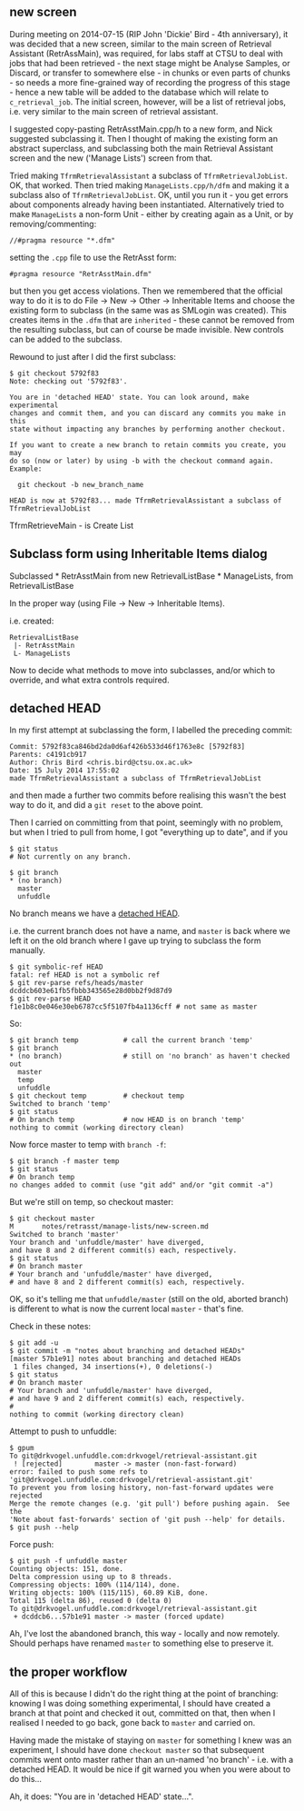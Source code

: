 
## new screen 

During meeting on 2014-07-15 (RIP John 'Dickie' Bird - 4th anniversary), it was decided that a new screen, similar to the main screen of Retrieval Assistant (RetrAssMain), was required, for labs staff at CTSU to deal with jobs that had been retrieved - the next stage might be Analyse Samples, or Discard, or transfer to somewhere else - in chunks or even parts of chunks - so needs a more fine-grained way of recording the progress of this stage - hence a new table will be added to the database which will relate to `c_retrieval_job`. The initial screen, however, will be a list of retrieval jobs, i.e. very similar to the main screen of retrieval assistant. 

I suggested copy-pasting RetrAsstMain.cpp/h to a new form, and Nick suggested subclassing it. Then I thought of making the existing form an abstract superclass, and subclassing both the main Retrieval Assistant screen and the new ('Manage Lists') screen from that.

Tried making `TfrmRetrievalAssistant` a subclass of `TfrmRetrievalJobList`. OK, that worked. Then tried making `ManageLists.cpp/h/dfm` and making it a subclass also of `TfrmRetrievalJobList`. OK, until you run it - you get errors about components already having been instantiated. Alternatively tried to make `ManageLists` a non-form Unit - either by creating again as a Unit, or by removing/commenting:

    //#pragma resource "*.dfm"

setting the `.cpp` file to use the RetrAsst form:

    #pragma resource "RetrAsstMain.dfm"

but then you get access violations. Then we remembered that the official way to do it is to do File -> New -> Other -> Inheritable Items and choose the existing form to subclass (in the same was as SMLogin was created). This creates items in the `.dfm` that are `inherited` - these cannot be removed from the resulting subclass, but can of course be made invisible. New controls can be added to the subclass. 

Rewound to just after I did the first subclass:

    $ git checkout 5792f83
    Note: checking out '5792f83'.
    
    You are in 'detached HEAD' state. You can look around, make experimental
    changes and commit them, and you can discard any commits you make in this
    state without impacting any branches by performing another checkout.
    
    If you want to create a new branch to retain commits you create, you may
    do so (now or later) by using -b with the checkout command again. Example:
    
      git checkout -b new_branch_name
    
    HEAD is now at 5792f83... made TfrmRetrievalAssistant a subclass of TfrmRetrievalJobList


TfrmRetrieveMain - is Create List

## Subclass form using Inheritable Items dialog

Subclassed
    * RetrAsstMain from new RetrievalListBase
    * ManageLists, from RetrievalListBase

In the proper way (using File -> New -> Inheritable Items).

i.e. created:

    RetrievalListBase
     |- RetrAsstMain
     L- ManageLists

Now to decide what methods to move into subclasses, and/or which to override, and what extra controls required.

## detached HEAD

In my first attempt at subclassing the form, I labelled the preceding commit: 

    Commit: 5792f83ca846bd2da0d6af426b533d46f1763e8c [5792f83]
    Parents: c4191cb917
    Author: Chris Bird <chris.bird@ctsu.ox.ac.uk>
    Date: 15 July 2014 17:55:02
    made TfrmRetrievalAssistant a subclass of TfrmRetrievalJobList

and then made a further two commits before realising this wasn't the best way to do it, and did a `git reset` to the above point.

Then I carried on committing from that point, seemingly with no problem, but when I tried to pull from home, I got "everything up to date", and if you 

    $ git status
    # Not currently on any branch.

    $ git branch
    * (no branch)
      master
      unfuddle

No branch means we have a [detached HEAD](http://stackoverflow.com/questions/5772192/git-how-can-i-reconcile-detached-head-with-master-origin).

i.e. the current branch does not have a name, and `master` is back where we left it on the old branch where I gave up trying to subclass the form manually.

    $ git symbolic-ref HEAD
    fatal: ref HEAD is not a symbolic ref
    $ git rev-parse refs/heads/master
    dcddcb603e61fb5fbbb343565e28d0bb2f9d87d9
    $ git rev-parse HEAD
    f1e1b8c0e046e30eb6787cc5f5107fb4a1136cff # not same as master

So:

    $ git branch temp           # call the current branch 'temp'
    $ git branch
    * (no branch)               # still on 'no branch' as haven't checked out
      master
      temp
      unfuddle
    $ git checkout temp         # checkout temp
    Switched to branch 'temp'
    $ git status
    # On branch temp            # now HEAD is on branch 'temp'
    nothing to commit (working directory clean)

Now force master to temp with `branch -f`:

    $ git branch -f master temp
    $ git status
    # On branch temp
    no changes added to commit (use "git add" and/or "git commit -a")

But we're still on temp, so checkout master:

    $ git checkout master
    M       notes/retrasst/manage-lists/new-screen.md
    Switched to branch 'master'
    Your branch and 'unfuddle/master' have diverged,
    and have 8 and 2 different commit(s) each, respectively.
    $ git status
    # On branch master
    # Your branch and 'unfuddle/master' have diverged,
    # and have 8 and 2 different commit(s) each, respectively.

OK, so it's telling me that `unfuddle/master` (still on the old, aborted branch) is different to what is now the current local `master` - that's fine.

Check in these notes:

    $ git add -u
    $ git commit -m "notes about branching and detached HEADs"
    [master 57b1e91] notes about branching and detached HEADs
     1 files changed, 34 insertions(+), 0 deletions(-)
    $ git status
    # On branch master
    # Your branch and 'unfuddle/master' have diverged,
    # and have 9 and 2 different commit(s) each, respectively.
    #
    nothing to commit (working directory clean)

Attempt to push to unfuddle:

    $ gpum
    To git@drkvogel.unfuddle.com:drkvogel/retrieval-assistant.git
     ! [rejected]        master -> master (non-fast-forward)
    error: failed to push some refs to 'git@drkvogel.unfuddle.com:drkvogel/retrieval-assistant.git'
    To prevent you from losing history, non-fast-forward updates were rejected
    Merge the remote changes (e.g. 'git pull') before pushing again.  See the
    'Note about fast-forwards' section of 'git push --help' for details.
    $ git push --help

Force push:

    $ git push -f unfuddle master
    Counting objects: 151, done.
    Delta compression using up to 8 threads.
    Compressing objects: 100% (114/114), done.
    Writing objects: 100% (115/115), 60.89 KiB, done.
    Total 115 (delta 86), reused 0 (delta 0)
    To git@drkvogel.unfuddle.com:drkvogel/retrieval-assistant.git
     + dcddcb6...57b1e91 master -> master (forced update)

Ah, I've lost the abandoned branch, this way - locally and now remotely. Should perhaps have renamed `master` to something else to preserve it.

## the proper workflow

All of this is because I didn't do the right thing at the point of branching: knowing I was doing something experimental, I should have created a branch at that point and checked it out, committed on that, then when I realised I needed to go back, gone back to `master` and carried on.

Having made the mistake of staying on `master` for something I knew was an experiment, I should have done `checkout master` so that subsequent commits went onto master rather than an un-named 'no branch' - i.e. with a detached HEAD. It would be nice if git warned you when you were about to do this...

Ah, it does: "You are in 'detached HEAD' state...".


